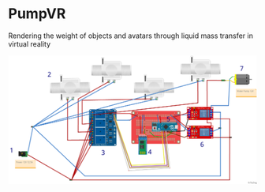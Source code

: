 # PumpVR
 Rendering the weight of objects and avatars through liquid mass transfer in virtual reality
 
![Alt text](/PumpVR_electronics_design.png?raw=true "Title")
